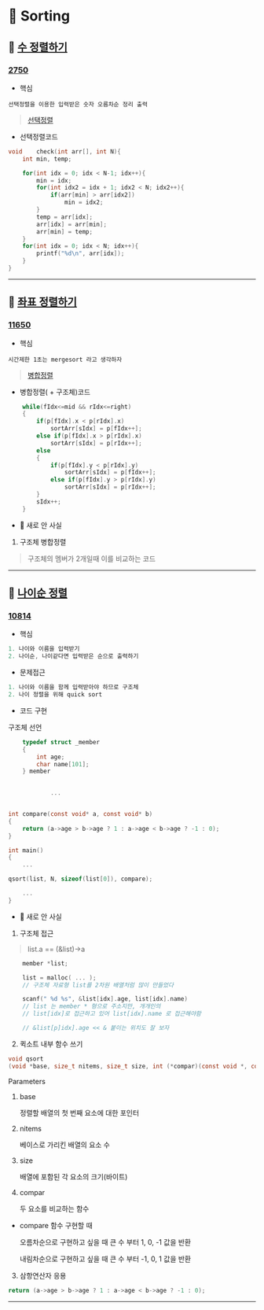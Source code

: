 # 📌 Sorting

## 📌 [수 정렬하기](https://www.acmicpc.net/problem/2750) 

### [2750]()

* 핵심
```
선택정렬을 이용한 입력받은 숫자 오름차순 정리 출력
```
> [선택정렬](https://github.com/Ejaeda/42_study/tree/master/C/%5BSorting_Algorithms_in_C%5D)

* 선택정렬코드
```.c
void    check(int arr[], int N){
    int min, temp;

    for(int idx = 0; idx < N-1; idx++){
        min = idx;
        for(int idx2 = idx + 1; idx2 < N; idx2++){
            if(arr[min] > arr[idx2])
                min = idx2;
        }
        temp = arr[idx];
        arr[idx] = arr[min];
        arr[min] = temp;
    }
    for(int idx = 0; idx < N; idx++){
        printf("%d\n", arr[idx]);
    }
}
```
-----

## 📌 [좌표 정렬하기](https://www.acmicpc.net/problem/11650) 

### [11650]()

* 핵심
```
시간제한 1초는 mergesort 라고 생각하자
```
> [병합정렬](https://github.com/Ejaeda/C_lang/blob/master/C-DataStructure/Ch10.Sorting/File/MergeSort.c)

* 병합정렬( + 구조체)코드
```.c
    while(fIdx<=mid && rIdx<=right)
    {
        if(p[fIdx].x < p[rIdx].x)
            sortArr[sIdx] = p[fIdx++];
        else if(p[fIdx].x > p[rIdx].x)
            sortArr[sIdx] = p[rIdx++];
        else
        {
            if(p[fIdx].y < p[rIdx].y)
                sortArr[sIdx] = p[fIdx++];
            else if(p[fIdx].y > p[rIdx].y)
                sortArr[sIdx] = p[rIdx++];
        }
        sIdx++;
    }
```
- 📌 새로 안 사실

1.  구조체 병합정렬

> 구조체의 멤버가 2개일때 이를 비교하는 코드

-----

## 📌 [나이순 정렬](https://www.acmicpc.net/problem/10814) 

### [10814]()

- 핵심
```.c
1. 나이와 이름을 입력받기
2. 나이순, 나이같다면 입력받은 순으로 출력하기
```

- 문제접근
```.c
1. 나이와 이름을 함께 입력받아야 하므로 구조체
2. 나이 정렬을 위해 quick sort
```

- 코드 구현

구조체 선언
```.c
    typedef struct _member
    {
        int age;
        char name[101];
    } member

    
            ...
```

```.c

int compare(const void* a, const void* b)
{
    return (a->age > b->age ? 1 : a->age < b->age ? -1 : 0);
}

int main()
{
    ...

qsort(list, N, sizeof(list[0]), compare);

    ...
}
```
        

- 📌 새로 안 사실

1.  구조체 접근

> list.a == (&list)->a

```.c
    member *list;

    list = malloc( ... );
    // 구조체 자료형 list를 2차원 배열처럼 많이 만들었다

    scanf(" %d %s", &list[idx].age, list[idx].name)
    // list 는 member * 형으로 주소지만, 개개인의 
    // list[idx]로 접근하고 있어 list[idx].name 로 접근해야함

    // &list[p]idx].age << & 붙이는 위치도 잘 보자
```

2. 퀵소트 내부 함수 쓰기

```.c
void qsort
(void *base, size_t nitems, size_t size, int (*compar)(const void *, const void*))
```
Parameters

1. base

    정렬할 배열의 첫 번째 요소에 대한 포인터

2. nitems

    베이스로 가리킨 배열의 요소 수

3. size

    배열에 포함된 각 요소의 크기(바이트)

4. compar

    두 요소를 비교하는 함수


-   compare 함수 구현할 때

    오름차순으로 구현하고 싶을 때 큰 수 부터 1, 0, -1 값을 반환
    
    내림차순으로 구현하고 싶을 때 큰 수 부터 -1, 0, 1 값을 반환

3. 삼항연산자 응용

```.c
return (a->age > b->age ? 1 : a->age < b->age ? -1 : 0);
```
-----


